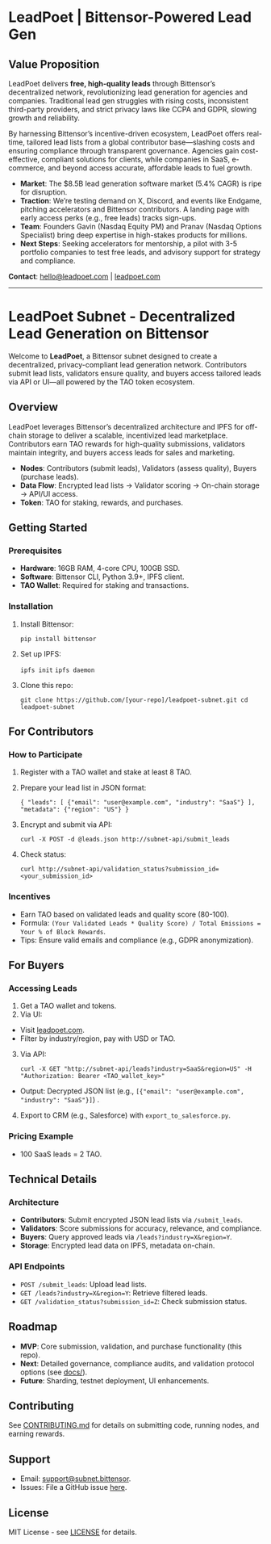 # LeadPoet | Bittensor-Powered Lead Gen 

## Value Proposition

LeadPoet delivers **free, high-quality leads** through Bittensor’s decentralized network, revolutionizing lead generation for agencies and companies. Traditional lead gen struggles with rising costs, inconsistent third-party providers, and strict privacy laws like CCPA and GDPR, slowing growth and reliability.

By harnessing Bittensor’s incentive-driven ecosystem, LeadPoet offers real-time, tailored lead lists from a global contributor base—slashing costs and ensuring compliance through transparent governance. Agencies gain cost-effective, compliant solutions for clients, while companies in SaaS, e-commerce, and beyond access accurate, affordable leads to fuel growth.

- **Market**: The $8.5B lead generation software market (5.4% CAGR) is ripe for disruption.
- **Traction**: We’re testing demand on X, Discord, and events like Endgame, pitching accelerators and Bittensor contributors. A landing page with early access perks (e.g., free leads) tracks sign-ups.
- **Team**: Founders Gavin (Nasdaq Equity PM) and Pranav (Nasdaq Options Specialist) bring deep expertise in high-stakes products for millions.
- **Next Steps**: Seeking accelerators for mentorship, a pilot with 3-5 portfolio companies to test free leads, and advisory support for strategy and compliance.

**Contact**: [hello@leadpoet.com](mailto:hello@leadpoet.com) | [leadpoet.com](http://leadpoet.com)

---

# LeadPoet Subnet - Decentralized Lead Generation on Bittensor

Welcome to **LeadPoet**, a Bittensor subnet designed to create a decentralized, privacy-compliant lead generation network. Contributors submit lead lists, validators ensure quality, and buyers access tailored leads via API or UI—all powered by the TAO token ecosystem.

## Overview

LeadPoet leverages Bittensor’s decentralized architecture and IPFS for off-chain storage to deliver a scalable, incentivized lead marketplace. Contributors earn TAO rewards for high-quality submissions, validators maintain integrity, and buyers access leads for sales and marketing.

- **Nodes**: Contributors (submit leads), Validators (assess quality), Buyers (purchase leads).
- **Data Flow**: Encrypted lead lists → Validator scoring → On-chain storage → API/UI access.
- **Token**: TAO for staking, rewards, and purchases.

## Getting Started

### Prerequisites
- **Hardware**: 16GB RAM, 4-core CPU, 100GB SSD.
- **Software**: Bittensor CLI, Python 3.9+, IPFS client.
- **TAO Wallet**: Required for staking and transactions.

### Installation
1. Install Bittensor:

   `pip install bittensor`

2. Set up IPFS:

   `ipfs init`
   `ipfs daemon`

3. Clone this repo:

   `git clone https://github.com/[your-repo]/leadpoet-subnet.git
   cd leadpoet-subnet`


## For Contributors

### How to Participate
1. Register with a TAO wallet and stake at least 8 TAO.
2. Prepare your lead list in JSON format:

    `{
        "leads": [
          {"email": "user@example.com", "industry": "SaaS"}
        ],
        "metadata": {"region": "US"}
    }`

3. Encrypt and submit via API:

   `curl -X POST -d @leads.json http://subnet-api/submit_leads`

4. Check status:

   `curl http://subnet-api/validation_status?submission_id=<your_submission_id>`


### Incentives
- Earn TAO based on validated leads and quality score (80-100).
- Formula: `(Your Validated Leads * Quality Score) / Total Emissions = Your % of Block Rewards`.
- Tips: Ensure valid emails and compliance (e.g., GDPR anonymization).

## For Buyers

### Accessing Leads
1. Get a TAO wallet and tokens.
2. Via UI:
- Visit [leadpoet.com](http://leadpoet.com).
- Filter by industry/region, pay with USD or TAO.
3. Via API:

     `curl -X GET "http://subnet-api/leads?industry=SaaS&region=US" -H "Authorization: Bearer <TAO_wallet_key>"`

- Output: Decrypted JSON list (e.g., `[{"email": "user@example.com", "industry": "SaaS"}]`) .
4. Export to CRM (e.g., Salesforce) with `export_to_salesforce.py`.

### Pricing Example
- 100 SaaS leads = 2 TAO.

## Technical Details

### Architecture
- **Contributors**: Submit encrypted JSON lead lists via `/submit_leads`.
- **Validators**: Score submissions for accuracy, relevance, and compliance.
- **Buyers**: Query approved leads via `/leads?industry=X&region=Y`.
- **Storage**: Encrypted lead data on IPFS, metadata on-chain.

### API Endpoints
- `POST /submit_leads`: Upload lead lists.
- `GET /leads?industry=X&region=Y`: Retrieve filtered leads.
- `GET /validation_status?submission_id=Z`: Check submission status.

## Roadmap
- **MVP**: Core submission, validation, and purchase functionality (this repo).
- **Next**: Detailed governance, compliance audits, and validation protocol options (see [docs/](docs/)).
- **Future**: Sharding, testnet deployment, UI enhancements.

## Contributing
See [CONTRIBUTING.md](docs/CONTRIBUTING.md) for details on submitting code, running nodes, and earning rewards.

## Support
- Email: [support@subnet.bittensor](mailto:support@subnet.bittensor).
- Issues: File a GitHub issue [here](https://github.com/[your-repo]/leadpoet-subnet/issues).

## License
MIT License - see [LICENSE](LICENSE) for details.
